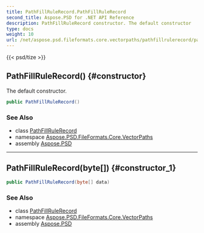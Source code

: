 ```yaml
---
title: PathFillRuleRecord.PathFillRuleRecord
second_title: Aspose.PSD for .NET API Reference
description: PathFillRuleRecord constructor. The default constructor
type: docs
weight: 10
url: /net/aspose.psd.fileformats.core.vectorpaths/pathfillrulerecord/pathfillrulerecord/
---
```

{{< psd/tize >}}
## PathFillRuleRecord() {#constructor}

The default constructor.

```csharp
public PathFillRuleRecord()
```

### See Also

* class [PathFillRuleRecord](../)
* namespace [Aspose.PSD.FileFormats.Core.VectorPaths](../../pathfillrulerecord/)
* assembly [Aspose.PSD](../../../)

---

## PathFillRuleRecord(byte[]) {#constructor_1}

```csharp
public PathFillRuleRecord(byte[] data)
```

### See Also

* class [PathFillRuleRecord](../)
* namespace [Aspose.PSD.FileFormats.Core.VectorPaths](../../pathfillrulerecord/)
* assembly [Aspose.PSD](../../../)



